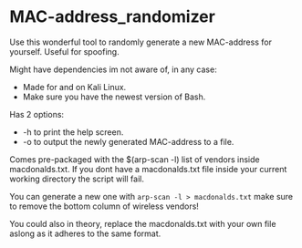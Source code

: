# MAC-address_randomizer
Use this wonderful tool to randomly generate a new MAC-address for yourself. Useful for spoofing.

Might have dependencies im not aware of, in any case:
- Made for and on Kali Linux.
- Make sure you have the newest version of Bash.

Has 2 options:
- -h to print the help screen.
- -o to output the newly generated MAC-address to a file.

Comes pre-packaged with the $(arp-scan -l) list of vendors inside macdonalds.txt. If you dont have a macdonalds.txt file inside your current working directory the script will fail. 

You can generate a new one with `arp-scan -l > macdonalds.txt` make sure to remove the bottom column of wireless vendors!

You could also in theory, replace the macdonalds.txt with your own file aslong as it adheres to the same format.
